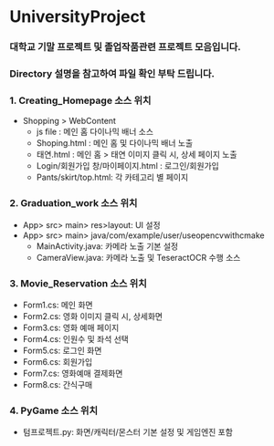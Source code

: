 # UniversityProject
### 대학교 기말 프로젝트 및 졸업작품관련 프로젝트 모음입니다.
### Directory 설명을 참고하여 파일 확인 부탁 드립니다.
### 1. Creating_Homepage 소스 위치
  + Shopping > WebContent
    + js file : 메인 홈 다이나믹 배너 소스
    + Shoping.html : 메인 홈 및 다이나믹 배너 노출
    + 태연.html : 메인 홈 > 태연 이미지 클릭 시, 상세 페이지 노출
    + Login/회원가입 창/마이페이지.html : 로그인/회원가입
    + Pants/skirt/top.html: 각 카테고리 별 페이지
### 2. Graduation_work 소스 위치
  + App> src> main> res>layout: UI 설정
  + App> src> main> java/com/example/user/useopencvwithcmake
    + MainActivity.java: 카메라 노출 기본 설정
    + CameraView.java: 카메라 노출 및 TeseractOCR 수행 소스
### 3. Movie_Reservation 소스 위치
  + Form1.cs: 메인 화면
  + Form2.cs: 영화 이미지 클릭 시, 상세화면
  + Form3.cs: 영화 예매 페이지
  + Form4.cs: 인원수 및 좌석 선택
  + Form5.cs: 로그인 화면
  + Form6.cs: 회원가입
  + Form7.cs: 영화예매 결제화면
  + Form8.cs: 간식구매
### 4. PyGame 소스 위치
  + 텀프로젝트.py: 화면/캐릭터/몬스터 기본 설정 및 게임엔진 포함
